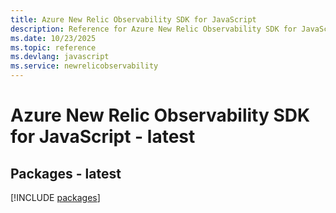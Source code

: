 ```yaml
---
title: Azure New Relic Observability SDK for JavaScript
description: Reference for Azure New Relic Observability SDK for JavaScript
ms.date: 10/23/2025
ms.topic: reference
ms.devlang: javascript
ms.service: newrelicobservability
---
```

# Azure New Relic Observability SDK for JavaScript - latest
## Packages - latest
[!INCLUDE [packages](new-relic-observability-index.md)]